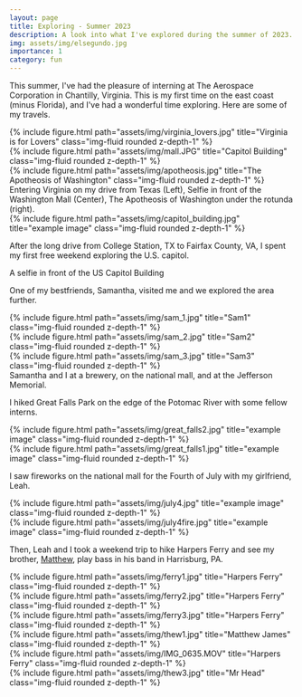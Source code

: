 ```yaml
---
layout: page
title: Exploring - Summer 2023
description: A look into what I've explored during the summer of 2023.
img: assets/img/elsegundo.jpg
importance: 1
category: fun
---
```


This summer, I've had the pleasure of interning at The Aerospace Corporation in Chantilly, Virginia. This is my first time on the east coast (minus Florida), and I've had a wonderful time exploring. Here are some of my travels.


<div class="row">
    <div class="col-sm mt-3 mt-md-0">
        {% include figure.html path="assets/img/virginia_lovers.jpg" title="Virginia is for Lovers" class="img-fluid rounded z-depth-1" %}
    </div>
    <div class="col-sm mt-3 mt-md-0">
        {% include figure.html path="assets/img/mall.JPG" title="Capitol Building" class="img-fluid rounded z-depth-1" %}
    </div>
    <div class="col-sm mt-3 mt-md-0">
        {% include figure.html path="assets/img/apotheosis.jpg" title="The Apotheosis of Washington" class="img-fluid rounded z-depth-1" %}
    </div>
</div>
<div class="caption">
    Entering Virginia on my drive from Texas (Left), Selfie in front of the Washington Mall (Center), The Apotheosis of Washington under the rotunda (right).
</div>
<div class="row">
    <div class="col-sm mt-3 mt-md-0">
        {% include figure.html path="assets/img/capitol_building.jpg" title="example image" class="img-fluid rounded z-depth-1" %}
    </div>
</div>

After the long drive from College Station, TX to Fairfax County, VA, I spent my first free weekend exploring the U.S. capitol.

<div class="caption">
    A selfie in front of the US Capitol Building
</div>

One of my bestfriends, Samantha, visited me and we explored the area further.

<div class="row">
    <div class="col-sm mt-3 mt-md-0">
        {% include figure.html path="assets/img/sam_1.jpg" title="Sam1" class="img-fluid rounded z-depth-1" %}
    </div>
    <div class="col-sm mt-3 mt-md-0">
        {% include figure.html path="assets/img/sam_2.jpg" title="Sam2" class="img-fluid rounded z-depth-1" %}
    </div>
    <div class="col-sm mt-3 mt-md-0">
        {% include figure.html path="assets/img/sam_3.jpg" title="Sam3" class="img-fluid rounded z-depth-1" %}
    </div>
</div>
<div class="caption">
    Samantha and I at a brewery, on the national mall, and at the Jefferson Memorial.
</div>

I hiked Great Falls Park on the edge of the Potomac River with some fellow interns.

<div class="row justify-content-sm-center">
    <div class="col-sm-7 mt-3 mt-md-0">
        {% include figure.html path="assets/img/great_falls2.jpg" title="example image" class="img-fluid rounded z-depth-1" %}
    </div>
    <div class="col-sm-5 mt-3 mt-md-0">
        {% include figure.html path="assets/img/great_falls1.jpg" title="example image" class="img-fluid rounded z-depth-1" %}
    </div>
</div>

I saw fireworks on the national mall for the Fourth of July with my girlfriend, Leah.

<div class="row justify-content-sm-center">
    <div class="col-sm-5 mt-3 mt-md-0">
        {% include figure.html path="assets/img/july4.jpg" title="example image" class="img-fluid rounded z-depth-1" %}
    </div>
    <div class="col-sm-7 mt-3 mt-md-0">
        {% include figure.html path="assets/img/july4fire.jpg" title="example image" class="img-fluid rounded z-depth-1" %}
    </div>
</div>

Then, Leah and I took a weekend trip to hike Harpers Ferry and see my brother, [Matthew](www.mjbass.net), play bass in his band in Harrisburg, PA.

<div class="row">
    <div class="col-sm mt-3 mt-md-0">
        {% include figure.html path="assets/img/ferry1.jpg" title="Harpers Ferry" class="img-fluid rounded z-depth-1" %}
    </div>
    <div class="col-sm mt-3 mt-md-0">
        {% include figure.html path="assets/img/ferry2.jpg" title="Harpers Ferry" class="img-fluid rounded z-depth-1" %}
    </div>
    <div class="col-sm mt-3 mt-md-0">
        {% include figure.html path="assets/img/ferry3.jpg" title="Harpers Ferry" class="img-fluid rounded z-depth-1" %}
    </div>
</div>

<div class="row">
    <div class="col-sm mt-3 mt-md-0">
        {% include figure.html path="assets/img/thew1.jpg" title="Matthew James" class="img-fluid rounded z-depth-1" %}
    </div>
    <div class="col-sm mt-3 mt-md-0">
        {% include figure.html path="assets/img/IMG_0635.MOV" title="Harpers Ferry" class="img-fluid rounded z-depth-1" %}
    </div>
    <div class="col-sm mt-3 mt-md-0">
        {% include figure.html path="assets/img/thew3.jpg" title="Mr Head" class="img-fluid rounded z-depth-1" %}
    </div>
</div>
